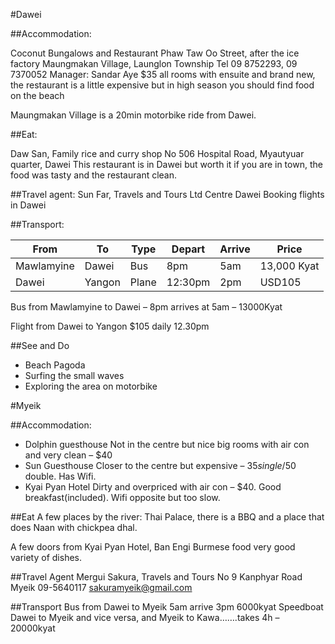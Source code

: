 #Dawei

##Accommodation:

Coconut Bungalows and Restaurant
Phaw Taw Oo Street, after the ice factory
Maungmakan Village, Launglon Township
Tel 09 8752293, 09 7370052
Manager: Sandar Aye
$35 all rooms with ensuite and brand new, the restaurant is a little expensive but in high season you should find food on the beach

Maungmakan Village is a 20min motorbike ride from Dawei.

##Eat:

Daw San, Family rice and curry shop
No 506 Hospital Road, Myautyuar quarter, Dawei
This restaurant is in Dawei but worth it if you are in town, the food was tasty and the restaurant clean.

##Travel agent:
Sun Far, Travels and Tours Ltd
Centre Dawei
Booking flights in Dawei

##Transport:

| From | To | Type | Depart | Arrive | Price |
| ---- | -- | ---- | ------ | ------ | ----- |
| Mawlamyine | Dawei | Bus | 8pm | 5am | 13,000 Kyat |
| Dawei | Yangon | Plane | 12:30pm | 2pm | USD105 |

Bus from Mawlamyine to Dawei – 8pm arrives at 5am – 13000Kyat

Flight from Dawei to Yangon $105 daily 12.30pm

##See and Do

 * Beach Pagoda
 * Surfing the small waves
 * Exploring the area on motorbike
 
#Myeik

##Accommodation:

 * Dolphin guesthouse
   Not in the centre but nice big rooms with air con and very clean – $40
 * Sun Guesthouse
   Closer to the centre but expensive – $35 single/$50 double. Has Wifi.
 * Kyai Pyan Hotel
   Dirty and overpriced with air con – $40. Good breakfast(included). Wifi opposite but too slow.

##Eat
A few places by the river: Thai Palace, there is a BBQ and a place that does Naan with chickpea dhal.

A few doors from Kyai Pyan Hotel, Ban Engi Burmese food very good variety of dishes.

##Travel Agent
Mergui Sakura, Travels and Tours
No 9 Kanphyar Road
Myeik
09-5640117
sakuramyeik@gmail.com

##Transport
Bus from Dawei to Myeik 5am arrive 3pm 6000kyat
Speedboat Dawei to Myeik and vice versa, and Myeik to Kawa…….takes 4h – 20000kyat